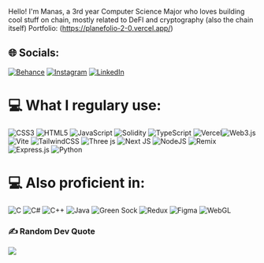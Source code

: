Hello! I'm Manas, a 3rd year Computer Science Major who loves building cool stuff on chain, mostly related to DeFI and cryptography (also the chain itself)
Portfolio: (https://planefolio-2-0.vercel.app/)
## 🌐 Socials:
[![Behance](https://img.shields.io/badge/Behance-1769ff?logo=behance&logoColor=white)](https://behance.net/manaslaud) [![Instagram](https://img.shields.io/badge/Instagram-%23E4405F.svg?logo=Instagram&logoColor=white)](https://instagram.com/manaslaud) [![LinkedIn](https://img.shields.io/badge/LinkedIn-%230077B5.svg?logo=linkedin&logoColor=white)](https://linkedin.com/in/manaslaud) 

# 💻 What I regulary use:
 ![CSS3](https://img.shields.io/badge/css3-%231572B6.svg?style=for-the-badge&logo=css3&logoColor=white) ![HTML5](https://img.shields.io/badge/html5-%23E34F26.svg?style=for-the-badge&logo=html5&logoColor=white) ![JavaScript](https://img.shields.io/badge/javascript-%23323330.svg?style=for-the-badge&logo=javascript&logoColor=%23F7DF1E) ![Solidity](https://img.shields.io/badge/Solidity-%23363636.svg?style=for-the-badge&logo=solidity&logoColor=white) ![TypeScript](https://img.shields.io/badge/typescript-%23007ACC.svg?style=for-the-badge&logo=typescript&logoColor=white)  ![Vercel](https://img.shields.io/badge/vercel-%23000000.svg?style=for-the-badge&logo=vercel&logoColor=white)![Web3.js](https://img.shields.io/badge/web3.js-F16822?style=for-the-badge&logo=web3.js&logoColor=white) ![Vite](https://img.shields.io/badge/vite-%23646CFF.svg?style=for-the-badge&logo=vite&logoColor=white)  ![TailwindCSS](https://img.shields.io/badge/tailwindcss-%2338B2AC.svg?style=for-the-badge&logo=tailwind-css&logoColor=white) ![Three js](https://img.shields.io/badge/threejs-black?style=for-the-badge&logo=three.js&logoColor=white)  ![Next JS](https://img.shields.io/badge/Next-black?style=for-the-badge&logo=next.js&logoColor=white) ![NodeJS](https://img.shields.io/badge/node.js-6DA55F?style=for-the-badge&logo=node.js&logoColor=white) ![Remix](https://img.shields.io/badge/remix-%23000.svg?style=for-the-badge&logo=remix&logoColor=white)  ![Express.js](https://img.shields.io/badge/express.js-%23404d59.svg?style=for-the-badge&logo=express&logoColor=%2361DAFB)   ![Python](https://img.shields.io/badge/python-3670A0?style=for-the-badge&logo=python&logoColor=ffdd54)

# 💻 Also proficient in:
![C](https://img.shields.io/badge/c-%2300599C.svg?style=for-the-badge&logo=c&logoColor=white) ![C#](https://img.shields.io/badge/c%23-%23239120.svg?style=for-the-badge&logo=c-sharp&logoColor=white) ![C++](https://img.shields.io/badge/c++-%2300599C.svg?style=for-the-badge&logo=c%2B%2B&logoColor=white) ![Java](https://img.shields.io/badge/java-%23ED8B00.svg?style=for-the-badge&logo=openjdk&logoColor=white)  ![Green Sock](https://img.shields.io/badge/green%20sock-88CE02?style=for-the-badge&logo=greensock&logoColor=white) ![Redux](https://img.shields.io/badge/redux-%23593d88.svg?style=for-the-badge&logo=redux&logoColor=white) ![Figma](https://img.shields.io/badge/figma-%23F24E1E.svg?style=for-the-badge&logo=figma&logoColor=white) ![WebGL](https://img.shields.io/badge/WebGL-990000?logo=webgl&logoColor=white&style=for-the-badge) 



### ✍️ Random Dev Quote
![](https://quotes-github-readme.vercel.app/api?type=horizontal&theme=radical)





